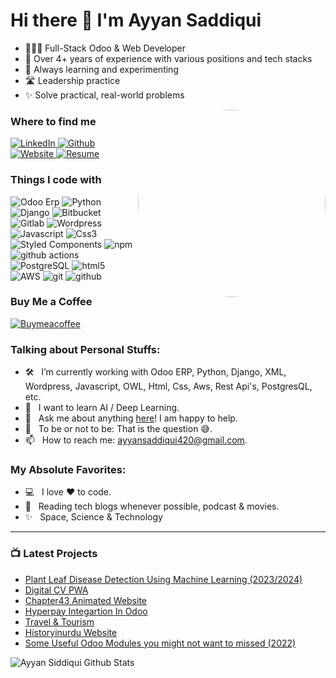 <h1 align="left"> Hi there 👋 I'm Ayyan Saddiqui </h1>

- 👨🏻‍💻 Full-Stack Odoo & Web Developer
- 🧠 Over 4+ years of experience with various positions and tech stacks
- 🤔 Always learning and experimenting
- 🛣️ Leadership practice
- ✨ Solve practical, real-world problems

<img align="right" src="https://res.cloudinary.com/ayyan/image/upload/v1698844577/307870095_400405195575740_5521593449668351703_n_a4ybpc-modified_zztnyr.png" height="300" width="300" style="border-radius: 50%;">

<h3>Where to find me</h3>
<p>
  <a href="https://www.linkedin.com/in/ayyan-siddiqui-211547204/" target="_blank">
    <img alt="LinkedIn" src="https://img.shields.io/badge/linkedin-%230077B5.svg?&style=for-the-badge&logo=linkedin&logoColor=white" />
  </a>
<a href="https://github.com/Ayyan420" target="_blank">
  <img alt="Github" src="https://img.shields.io/badge/GitHub-%2312100E.svg?&style=for-the-badge&logo=Github&logoColor=white" />
</a>
<a href="https://contact.fyi/rylctcvsju" target="_blank">
  <img alt="Website" src="https://img.shields.io/badge/website-orange.svg?&style=for-the-badge&logo=Website&logoColor=white" />
</a>

<a href="https://github.com/Ayyan420/Ayyan420/blob/main/Ayyan_Siddiqui_Odoo_Web_CV.pdf" target="_blank">
  <img alt="Resume" src="https://img.shields.io/badge/resume-black.svg?&style=for-the-badge&logo=Resume&logoColor=black" />
</a>

</p>
<h3>Things I code with</h3>
<p>
  <img alt="Odoo Erp" src="https://img.shields.io/badge/-Odoo%20ERP-714b67?style=flat-square&logo=Odoo%20ERP&logoColor=black" />
  <img alt="Python" src="https://img.shields.io/badge/-Python-376c99?style=flat-square&logo=Python&logoColor=yellow" />
  <img alt="Django" src="https://img.shields.io/badge/-Django-black?style=flat-square&logo=Django&logoColor=white" />
  <img alt="Bitbucket" src="https://img.shields.io/badge/-Bitbucket-blue?style=flat-square&logo=Bitbucket&logoColor=black" />
  <img alt="Gitlab" src="https://img.shields.io/badge/-Gitlab-orange?style=flat-square&logo=Gitlab&logoColor=white" />
  <img alt="Wordpress" src="https://img.shields.io/badge/-Wordpress-blue?style=flat-square&logo=Wordpress&logoColor=white" />

  <img alt="Javascript" src="https://img.shields.io/badge/-Javascript-F7DF1E?style=flat-square&logo=Javascript&logoColor=black" />
  
  <img alt="Css3" src="https://img.shields.io/badge/-Css-1572B6?style=flat-square&logo=CSS3&logoColor=white" />
  <img alt="Styled Components" src="https://img.shields.io/badge/-Styled_Components-db7092?style=flat-square&logo=styled-components&logoColor=white" />
  <img alt="npm" src="https://img.shields.io/badge/-NPM-CB3837?style=flat-square&logo=npm&logoColor=white" />
  <img alt="github actions" src="https://img.shields.io/badge/-Github_Actions-2088FF?style=flat-square&logo=github-actions&logoColor=white" />
  <img alt="PostgreSQL" src="https://img.shields.io/badge/PostgreSQL-4169E1?style=flat-square&logo=PostgreSQL&logoColor=white" />
   <img alt="html5" src="https://img.shields.io/badge/-HTML5-E34F26?style=flat-square&logo=html5&logoColor=white" />
   <img alt="AWS" src="https://img.shields.io/badge/AWS-232F3E?style=flat-square&logo=Amazon AWS&logoColor=white"
   />
   <img alt="git" src="https://img.shields.io/badge/-Git-F05032?style=flat-square&logo=git&logoColor=white" />
   <img alt="github" src="https://img.shields.io/badge/Github-181717?style=flat-square&logo=GitHub&logoColor=white"
   />
</p>
<h3>Buy Me a Coffee</h3>
<p>
  <a href="https://www.buymeacoffee.com/ayyan420" target="_blank">
    <img alt="Buymeacoffee" src="https://img.shields.io/badge/-Buymeacoffee-yellow?style=flat-square&logo=Buymeacoffee&logoColor=white" />
  </a>
</p>
<h3>Talking about Personal Stuffs:</h3>

- 🛠 &nbsp; I’m currently working with Odoo ERP, Python, Django, XML, Wordpress, Javascript, OWL, Html, Css, Aws, Rest Api's, PostgresQL, etc.
- 🌱 &nbsp; I want to learn AI / Deep Learning.
- 💬 &nbsp; Ask me about anything [here](https://contact.fyi/rylctcvsju)! I am happy to help.
- 👾 &nbsp; To be or not to be: That is the question 😅.
- 📫 &nbsp; How to reach me: ayyansaddiqui420@gmail.com.

<h3>My Absolute Favorites:</h3>

- 💻 &nbsp; I love ❤️ to code.
- 📰 &nbsp; Reading tech blogs whenever possible, podcast & movies.
- ✨ &nbsp; Space, Science & Technology

---

### 📺 Latest Projects
- [Plant Leaf Disease Detection Using Machine Learning (2023/2024)](https://github.com/Ayyan420?tab=repositories)
- [Digital CV PWA](https://github.com/Ayyan420?tab=repositories)
- [Chapter43 Animated Website](https://github.com/Ayyan420?tab=repositories)
- [Hyperpay Integartion In Odoo](https://github.com/Ayyan420?tab=repositories)
- [Travel & Tourism](https://github.com/Ayyan420?tab=repositories)
- [Historyinurdu Website](https://github.com/Ayyan420?tab=repositories)
- [Some Useful Odoo Modules you might not want to missed (2022)](https://github.com/Ayyan420?tab=repositories)

<img align="left" alt="Ayyan Siddiqui Github Stats" src="https://github-readme-stats.vercel.app/api?username=Ayyan420&show_icons=true&hide_border=true" />
